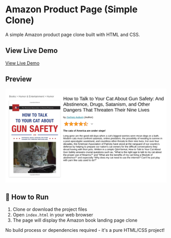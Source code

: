 # Amazon Product Page (Simple Clone)

A simple Amazon product page clone built with HTML and CSS.

## View Live Demo

[View Live Demo](https://amazon-product-page-23.netlify.app/)

## Preview

![Amazon Product Page](images/demo.png)

## 🚀 How to Run

1. Clone or download the project files
2. Open `index.html` in your web browser
3. The page will display the Amazon book landing page clone

No build process or dependencies required - it's a pure HTML/CSS project!